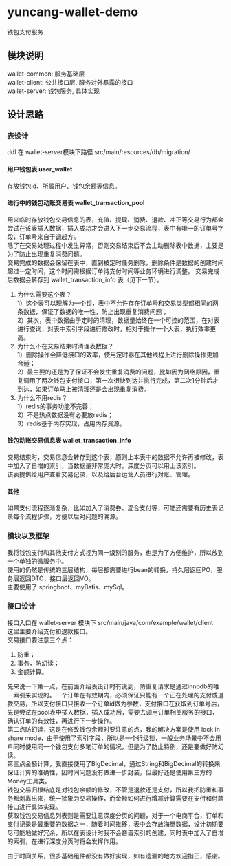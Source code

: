 # yuncang-wallet-demo
钱包支付服务

## 模块说明
wallet-common: 服务基础层  
wallet-client: 公共接口层, 服务对外暴露的接口  
wallet-server: 钱包服务, 具体实现  

## 设计思路
### 表设计
ddl 在 wallet-server模块下路径 src/main/resources/db/migration/
#### 用户钱包表 user_wallet
存放钱包id、所属用户、钱包余额等信息。

#### 进行中的钱包动账交易表 wallet_transaction_pool
用来临时存放钱包交易信息的表，充值、提现、消费、退款、冲正等交易行为都会尝试在该表插入数据，插入成功才会进入下一步交易流程，表中有唯一的订单号字段，订单号来自于调起方。  
除了在交易处理过程中发生异常，否则交易结束后不会主动删除表中数据，主要是为了防止出现重复消费问题。  
交易完成的数据会保留在表中，直到被定时任务删除，删除条件是数据的创建时间超过一定时间，这个时间需根据订单待支付时间等业务环境进行调整。
交易完成后数据会转存到 wallet_transaction_info 表（见下一节）。  
1. 为什么需要这个表？  
1）这个表可以理解为一个锁，表中不允许存在订单号和交易类型都相同的两条数据，保证了数据的唯一性，防止出现重复消费问题；  
2）其次，表中数据由于定时的清理，数据量始终在一个可控的范围，在对表进行查询，对表中索引字段进行修改时，相对于操作一个大表，执行效率更高。  
2. 为什么不在交易结束时清理表数据？  
1）删除操作会降低接口的效率，使用定时器在其他线程上进行删除操作更加合适；  
2）最主要的还是为了保证不会发生重复消费的问题，比如因为网络原因，重复调用了两次钱包支付接口，第一次很快到达并执行完成，第二次1分钟后才到达，如果订单马上被清理还是会出现重复消费。  
3. 为什么不用redis？  
1）redis的事务功能不完善；  
2）不是热点数据没有必要放redis；  
3）redis基于内存实现，占用内存资源。  

#### 钱包动账交易信息表 wallet_transaction_info
交易结束时，交易信息会转存到这个表，原则上本表中的数据不允许再被修改，表中加入了自增的索引，当数据量非常庞大时，深度分页可以用上该索引。  
该表提供给用户查看交易记录，以及给后台运营人员进行对账、管理。  

#### 其他
如果支付流程逐渐复杂，比如加入了消费券、混合支付等，可能还需要有历史表记录每个流程步骤，方便以后对问题的溯源。    

### 模块以及框架
我将钱包支付和其他支付方式视为同一级别的服务，也是为了方便维护，所以放到一个单独的微服务中。  
使用的仍然是传统的三层结构，每层都需要进行bean的转换，持久层返回PO，服务层返回DTO，接口层返回VO。  
主要使用了 springboot、myBatis、mySql。    

### 接口设计
接口入口在 wallet-server 模块下 src/main/java/com/example/wallet/client  
这里主要介绍支付和退款接口。  
交易接口要注意三个点：  
1. 防重；  
2. 事务，防幻读；  
3. 金额计算。  

先来说一下第一点，在前面介绍表设计时有说到，防重复请求是通过innodb的唯一索引来实现的。一个订单在有效期内，必须保证只能有一个正在处理的支付或退款交易，所以支付接口只接收一个订单id做为参数，支付接口在获取到订单号后，先是尝试在pool表中插入数据，插入成功后，需要去调用订单相关服务的接口，确认订单的有效性，再进行下一步操作。  
第二点防幻读，这是在修改钱包余额时要注意的点，我的解决方案是使用 lock in share mode，由于使用了索引字段，所以是一个行级锁，一般业务场景中不会用户同时使用同一个钱包支付多笔订单的情况，但是为了防止特例，还是要做好防幻读。  
第三点金额计算，我直接使用了BigDecimal，通过String和BigDecimal的转换来保证计算的准确性，因时间问题没有做进一步封装，但最好还是使用第三方的Money工具类。  
钱包交易归根结底是对钱包余额的修改，不管是退款还是支付，所以我把防重和事务都剥离出来，统一抽象为交易操作，而金额如何进行增减计算需要在支付和付款接口进行具体实现。  
获取钱包交易信息列表则是需要注意深度分页的问题，对于一个电商平台，订单和支付记录是最重要的数据之一，随着时间推移，表中会存放海量数据，设计初期要尽可能地做好冗余，所以在表设计时我不会吝啬索引的创建，同时表中加入了自增的索引，在进行深度分页时将会发挥作用。

由于时间关系，很多基础组件都没有做好实现，如有遗漏的地方欢迎指正，感谢。



